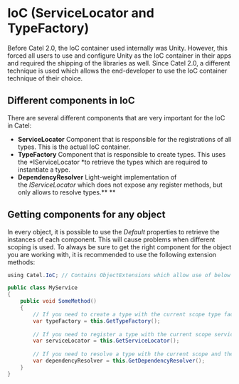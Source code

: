 # IoC (ServiceLocator and TypeFactory)

Before Catel 2.0, the IoC container used internally was Unity. However, this forced all users to use and configure Unity as the IoC container in their apps and required the shipping of the libraries as well. Since Catel 2.0, a different technique is used which allows the end-developer to use the IoC container technique of their choice.

## Different components in IoC

There are several different components that are very important for the IoC in Catel:

-   **ServiceLocator**
    Component that is responsible for the registrations of all types. This is the actual IoC container.
-   **TypeFactory**
    Component that is responsible to create types. This uses the *IServiceLocator *to retrieve the types which are required to instantiate a type.
-   **DependencyResolver**
    Light-weight implementation of the *IServiceLocator* which does not expose any register methods, but only allows to resolve types.**
    **

## Getting components for any object

In every object, it is possible to use the *Default* properties to retrieve the instances of each component. This will cause problems when different scoping is used. To always be sure to get the right component for the object you are working with, it is recommended to use the following extension methods:

``` {.java data-syntaxhighlighter-params="brush: java; gutter: false; theme: Confluence" data-theme="Confluence" style="brush: java; gutter: false; theme: Confluence"}
using Catel.IoC; // Contains ObjectExtensions which allow use of below extension methods

public class MyService
{
    public void SomeMethod()
    {
        // If you need to create a type with the current scope type factory
        var typeFactory = this.GetTypeFactory();
 
        // If you need to register a type with the current scope service locator
        var serviceLocator = this.GetServiceLocator();
 
        // If you need to resolve a type with the current scope and the type is not injected via dependency injection
        var dependencyResolver = this.GetDependencyResolver();
    }
}
```
